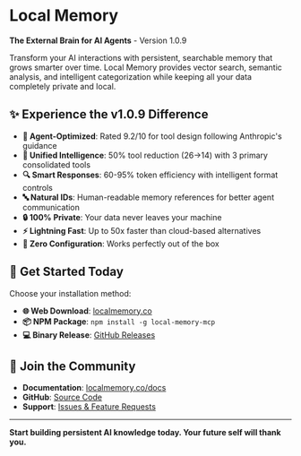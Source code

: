 # Local Memory
**The External Brain for AI Agents** - Version 1.0.9

Transform your AI interactions with persistent, searchable memory that grows smarter over time. Local Memory provides vector search, semantic analysis, and intelligent categorization while keeping all your data completely private and local.

## ✨ Experience the v1.0.9 Difference

- **🧠 Agent-Optimized**: Rated 9.2/10 for tool design following Anthropic's guidance
- **🎯 Unified Intelligence**: 50% tool reduction (26→14) with 3 primary consolidated tools
- **🔍 Smart Responses**: 60-95% token efficiency with intelligent format controls
- **🔤 Natural IDs**: Human-readable memory references for better agent communication
- **🔒 100% Private**: Your data never leaves your machine
- **⚡ Lightning Fast**: Up to 50x faster than cloud-based alternatives
- **🎯 Zero Configuration**: Works perfectly out of the box

## 🚀 Get Started Today

Choose your installation method:

- **🌐 Web Download**: [localmemory.co](https://localmemory.co)
- **📦 NPM Package**: `npm install -g local-memory-mcp`
- **💻 Binary Release**: [GitHub Releases](https://github.com/danieleugenewilliams/local-memory-releases)

## 💬 Join the Community

- **Documentation**: [localmemory.co/docs](https://localmemory.co/docs)
- **GitHub**: [Source Code](https://github.com/danieleugenewilliams/local-memory-golang)
- **Support**: [Issues & Feature Requests](https://github.com/danieleugenewilliams/local-memory-golang/issues)

---

**Start building persistent AI knowledge today. Your future self will thank you.**
